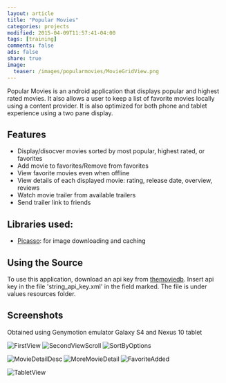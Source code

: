 ```yaml
---
layout: article
title: "Popular Movies"
categories: projects
modified: 2015-04-09T11:57:41-04:00
tags: [training]
comments: false
ads: false
share: true
image:
  teaser: /images/popularmovies/MovieGridView.png
---
```


Popular Movies is an android application that displays popular and highest rated movies. It also allows a
user to keep a list of favorite movies locally using a content provider. It is also optimized for both phone and tablet experience using a two pane display.

Features
------------------
+ Display/disocver movies sorted by most popular, highest rated, or favorites
+ Add movie to favorites/Remove from favorites
+ View favorite movies even when offline
+ View details of each displayed movie: rating, release date, overview, reviews
+ Watch movie trailer from available trailers
+ Send trailer link to friends 

Libraries used:
---------------------
+ [Picasso](http://square.github.io/picasso/): for image downloading and caching 

Using the Source
------------------
To use this application, download an api key from [themoviedb](https://www.themoviedb.org/documentation/api).
Insert api key in the file 'string_api_key.xml' in the field marked. 
The file is under values resources folder. 

Screenshots
-------------------
Obtained using Genymotion emulator Galaxy S4 and Nexus 10 tablet

![FirstView](/images/popularmovies/MovieGridView.PNG)
![SecondViewScroll](/images/popularmovies/ScrollMovieGridView.PNG)
![SortByOptions](/images/popularmovies/SortByOptions.PNG)

![MovieDetailDesc](/images/popularmovies/MovieDetailDesc.PNG)
![MoreMovieDetail](/images/popularmovies/ViewMovieDetails.PNG)
![FavoriteAdded](/images/popularmovies/AddToFavorites.PNG)

![TabletView](/images/popularmovies/TabletView.PNG)

